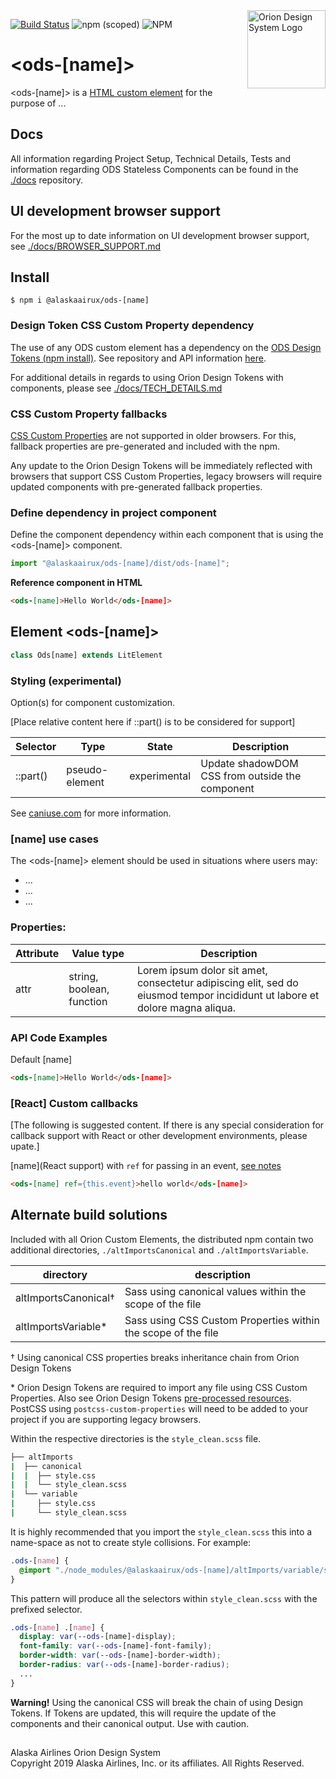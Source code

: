 <img src="https://resource.alaskaair.net/-/media/2C1969F8FB244C919205CD48429C13AC" alt="Orion Design System Logo" title="Be the change you want to see" width="125" align="right" />

[![Build Status](https://travis-ci.org/AlaskaAirlines/OrionStatelessComponents__ods-[name].svg?branch=master)](https://travis-ci.org/AlaskaAirlines/OrionStatelessComponents__ods-[name])
![npm (scoped)](https://img.shields.io/npm/v/@alaskaairux/ods-[name].svg?color=orange)
![NPM](https://img.shields.io/npm/l/@alaskaairux/ods-[name].svg?color=blue)

# \<ods-[name]>

\<ods-[name]> is a [HTML custom element](https://developer.mozilla.org/en-US/docs/Web/Web_Components/Using_custom_elements) for the purpose of ...

## Docs

All information regarding Project Setup, Technical Details, Tests and information regarding ODS Stateless Components can be found in the [./docs](https://github.com/AlaskaAirlines/OrionStatelessComponents__docs/tree/master/docs) repository.

## UI development browser support

For the most up to date information on UI development browser support, see [./docs/BROWSER_SUPPORT.md](https://github.com/AlaskaAirlines/OrionStatelessComponents__docs/blob/master/docs/BROWSER_SUPPORT.md)

## Install

```shell
$ npm i @alaskaairux/ods-[name]
```

### Design Token CSS Custom Property dependency

The use of any ODS custom element has a dependency on the [ODS Design Tokens (npm install)](https://www.npmjs.com/package/@alaskaairux/orion-design-tokens). See repository and API information [here](https://github.com/AlaskaAirlines/OrionDesignTokens).

For additional details in regards to using Orion Design Tokens with components, please see [./docs/TECH_DETAILS.md](https://github.com/AlaskaAirlines/OrionStatelessComponents__docs/blob/master/docs/TECH_DETAILS.md)

### CSS Custom Property fallbacks

[CSS Custom Properties](https://developer.mozilla.org/en-US/docs/Web/CSS/Using_CSS_custom_properties) are not supported in older browsers. For this, fallback properties are pre-generated and included with the npm. 

Any update to the Orion Design Tokens will be immediately reflected with browsers that support CSS Custom Properties, legacy browsers will require updated components with pre-generated fallback properties.

### Define dependency in project component

Define the component dependency within each component that is using the \<ods-[name]> component.

```javascript
import "@alaskaairux/ods-[name]/dist/ods-[name]";
```

**Reference component in HTML**

```html
<ods-[name]>Hello World</ods-[name]>
```

## Element \<ods-[name]>

```javascript
class Ods[name] extends LitElement
```

### Styling (experimental)

Option(s) for component customization. 

[Place relative content here if ::part() is to be considered for support]

| Selector | Type | State | Description |
|----|----|----|---|
| ::part() | pseudo-element | experimental | Update shadowDOM CSS from outside the component |

See [caniuse.com](https://caniuse.com/#search=%3A%3Apart) for more information. 

### [name] use cases

The \<ods-[name]> element should be used in situations where users may:

* ...
* ...
* ...

### Properties:

| Attribute | Value type | Description |
|----|----|----|
| attr | string, boolean, function | Lorem ipsum dolor sit amet, consectetur adipiscing elit, sed do eiusmod tempor incididunt ut labore et dolore magna aliqua. |

### API Code Examples

Default [name]

```html
<ods-[name]>Hello World</ods-[name]>
```

### [React] Custom callbacks

[The following is suggested content. If there is any special consideration for callback support with React or other development environments, please upate.]

[name](React support) with `ref` for passing in an event, [see notes](https://github.com/AlaskaAirlines/OrionStatelessComponents__docs/blob/master/docs/CALLBACK.md)

```html
<ods-[name] ref={this.event}>hello world</ods-[name]>
```

## Alternate build solutions

Included with all Orion Custom Elements, the distributed npm contain two additional directories, `./altImportsCanonical` and `./altImportsVariable`.

| directory | description |
|---|---|
| altImportsCanonical† | Sass using canonical values within the scope of the file |
| altImportsVariable* | Sass using CSS Custom Properties within the scope of the file |

† Using canonical CSS properties breaks inheritance chain from Orion Design Tokens

\* Orion Design Tokens are required to import any file using CSS Custom Properties. Also see Orion Design Tokens [pre-processed resources](https://github.com/AlaskaAirlines/OrionDesignTokens#install-pre-processed-resources). PostCSS using `postcss-custom-properties` will need to be added to your project if you are supporting legacy browsers.

Within the respective directories is the `style_clean.scss` file.

```bash
├── altImports
|  ├── canonical
|  |  ├── style.css
|  |  └── style_clean.scss
|  └── variable
|     ├── style.css
|     └── style_clean.scss
```

It is highly recommended that you import the `style_clean.scss` this into a name-space as not to create style collisions. For example:

```scss
.ods-[name] {
  @import "./node_modules/@alaskaairux/ods-[name]/altImports/variable/style_clean.scss";
}
```

This pattern will produce all the selectors within `style_clean.scss` with the prefixed selector.

```scss
.ods-[name] .[name] {
  display: var(--ods-[name]-display);
  font-family: var(--ods-[name]-font-family);
  border-width: var(--ods-[name]-border-width);
  border-radius: var(--ods-[name]-border-radius);
  ...
}
```

**Warning!** Using the canonical CSS will break the chain of using Design Tokens. If Tokens are updated, this will require the update of the components and their canonical output. Use with caution.

##

Alaska Airlines Orion Design System<br>
Copyright 2019 Alaska Airlines, Inc. or its affiliates. All Rights Reserved.
